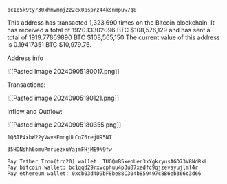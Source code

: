 

~~~
bc1q5k9tyr30xhmvmnj2z2cx0psprz44ksnmpuw7q8
~~~


This address has transacted 1,323,690 times on the Bitcoin blockchain. It has received a total of 1920.13302096 BTC $108,576,129 and has sent a total of 1919.77869890 BTC $108,565,150 The current value of this address is 0.19417351 BTC $10,979.76.

Address info

![[Pasted image 20240905180017.png]]


Transactions:

![[Pasted image 20240905180121.png]]

Inflow and Outflow:

![[Pasted image 20240905180355.png]]


```
1Q3TP4xbW22yVwvHEmngULCoZ6rejU95NT
```

```
35HDNshh6omuPmruezxuYajmFHjME9N9fw
```

```
Pay Tether Tron(trc20) wallet: TUGQmB5xepUer3xYgkryusAGD73V8NdRkL  
Pay bitcoin wallet: bc1qqd29rxvcphuu4p3u87xedfc9qjzevsyujlml4r  
Pay ethereum wallet: 0xcb03d4D9bF8be88C304b859497c8B6eb366c3d66
```

